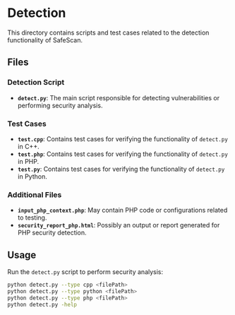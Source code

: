 # Detection

This directory contains scripts and test cases related to the detection functionality of SafeScan.

## Files

### Detection Script
- **`detect.py`**: The main script responsible for detecting vulnerabilities or performing security analysis.

### Test Cases
- **`test.cpp`**: Contains test cases for verifying the functionality of `detect.py` in C++.
- **`test.php`**: Contains test cases for verifying the functionality of `detect.py` in PHP.
- **`test.py`**: Contains test cases for verifying the functionality of `detect.py` in Python.

### Additional Files
- **`input_php_context.php`**: May contain PHP code or configurations related to testing.
- **`security_report_php.html`**: Possibly an output or report generated for PHP security detection.

## Usage

Run the `detect.py` script to perform security analysis:

```bash
python detect.py --type cpp <filePath>      
python detect.py --type python <filePath> 
python detect.py --type php <filePath>    
python detect.py -help         
